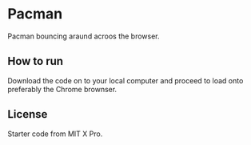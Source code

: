 # Pacman
Pacman bouncing araund acroos the browser.
## How to run
Download the code on to your local computer and proceed to load onto preferably the Chrome brownser.
## License
Starter code from MIT X Pro.
